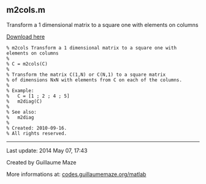 ## m2cols.m ##
Transform a 1 dimensional matrix to a square one with elements on columns

[Download here](http://guillaumemaze.googlecode.com/svn/trunk/matlab/codes/matrix/m2cols.m)

```
% m2cols Transform a 1 dimensional matrix to a square one with elements on columns
%
% C = m2cols(C)
% 
% Transform the matrix C(1,N) or C(N,1) to a square matrix 
% of dimensions NxN with elements from C on each of the columns.
%
% Example:
%	C = [1 ; 2 ; 4 ; 5]
%	m2diag(C)
%
% See also:
%	m2diag
%
% Created: 2010-09-16.
% All rights reserved.
```

---

Last update: 2014 May 07, 17:43

Created by Guillaume Maze

More informations at: [codes.guillaumemaze.org/matlab](http://codes.guillaumemaze.org/matlab)